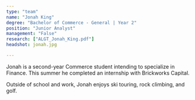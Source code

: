 ```yaml
---
type: "team"
name: "Jonah King"
degree: "Bachelor of Commerce - General | Year 2"
position: "Junior Analyst"
management: "False"
research: ["ALGT_Jonah_King.pdf"]
headshot: jonah.jpg

---
```


Jonah is a second-year Commerce student intending to specialize in Finance. This summer he completed an internship with Brickworks Capital. 

Outside of school and work, Jonah enjoys ski touring, rock climbing, and golf. 